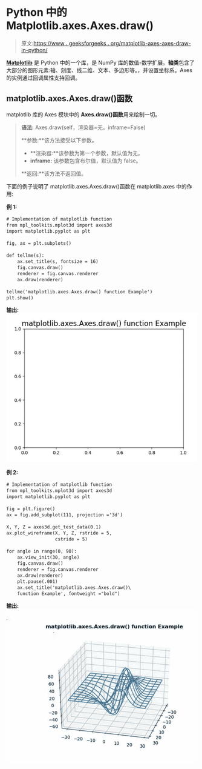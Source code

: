 # Python 中的 Matplotlib.axes.Axes.draw()

> 原文:[https://www . geeksforgeeks . org/matplotlib-axes-axes-draw-in-python/](https://www.geeksforgeeks.org/matplotlib-axes-axes-draw-in-python/)

**[Matplotlib](https://www.geeksforgeeks.org/python-introduction-matplotlib/)** 是 Python 中的一个库，是 NumPy 库的数值-数学扩展。**轴类**包含了大部分的图形元素:轴、刻度、线二维、文本、多边形等。，并设置坐标系。Axes 的实例通过回调属性支持回调。

## matplotlib.axes.Axes.draw()函数

matplotlib 库的 Axes 模块中的 **Axes.draw()函数**用来绘制一切。

> **语法:** Axes.draw(self，渲染器=无，inframe=False)
> 
> **参数:**该方法接受以下参数。
> 
> *   **渲染器:**该参数为第一个参数，默认值为无。
> *   **inframe:** 该参数包含布尔值，默认值为 false。
> 
> **返回:**该方法不返回值。

下面的例子说明了 matplotlib.axes.Axes.draw()函数在 matplotlib.axes 中的作用:

**例 1:**

```
# Implementation of matplotlib function 
from mpl_toolkits.mplot3d import axes3d 
import matplotlib.pyplot as plt 

fig, ax = plt.subplots() 

def tellme(s): 
    ax.set_title(s, fontsize = 16) 
    fig.canvas.draw()
    renderer = fig.canvas.renderer
    ax.draw(renderer)

tellme('matplotlib.axes.Axes.draw() function Example') 
plt.show() 
```

**输出:**
![](img/ca34e4a261540522ba3443dcb48a6afb.png)

**例 2:**

```
# Implementation of matplotlib function 
from mpl_toolkits.mplot3d import axes3d 
import matplotlib.pyplot as plt 

fig = plt.figure() 
ax = fig.add_subplot(111, projection ='3d') 

X, Y, Z = axes3d.get_test_data(0.1) 
ax.plot_wireframe(X, Y, Z, rstride = 5,  
                  cstride = 5) 

for angle in range(0, 90): 
    ax.view_init(30, angle)
    fig.canvas.draw()
    renderer = fig.canvas.renderer
    ax.draw(renderer) 
    plt.pause(.001) 
    ax.set_title('matplotlib.axes.Axes.draw()\
    function Example', fontweight ="bold") 
```

**输出:**
![](img/e4dbf813405e4e7e0a59d92ee6de114f.png)